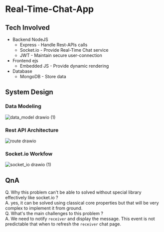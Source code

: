 # Real-Time-Chat-App

## Tech Involved
- Backend NodeJS
  - Express - Handle Rest-APIs calls
  - Socket.io - Provide Real-Time Chat service
  - JWT - Maintain secure user-connection
- Frontend ejs
  - Embedded JS - Provide dynamic rendering
- Database 
  - MongoDB - Store data
## System Design

### Data Modeling
![data_model drawio (1)](https://github.com/Akshat120/Real-Time-Chat-App/assets/53970116/d62e3508-b7f1-4a7f-bf36-065bd7df3601)

### Rest API Architecture
![route drawio](https://github.com/Akshat120/Real-Time-Chat-App/assets/53970116/ee8db331-4d40-4aaa-8a68-e0704b1bb9f0)

### Socket.io Workfow
![socket_io drawio (1)](https://github.com/Akshat120/Real-Time-Chat-App/assets/53970116/98ee596e-c9ae-469b-a781-fe7c19845c6f)


## QnA
Q. Why this problem can't be able to solved without special library effectively like socket.io ? <br>
A. yes, it can be solved using classical core properties but that will be very complex to implement it from ground. <br>
Q. What's the main challenges to this problem ? <br>
A. We need to notify `receiver` and display the message. This event is not predictable that when to refresh the `receiver` chat page. <br>
